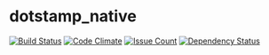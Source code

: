 # dotstamp_native

[![Build Status](https://travis-ci.org/wheatandcat/dotstamp_native.svg?branch=master)](https://travis-ci.org/wheatandcat/dotstamp_native)
[![Code Climate](https://codeclimate.com/github/wheatandcat/dotstamp_native/badges/gpa.svg)](https://codeclimate.com/github/wheatandcat/dotstamp_native)
[![Issue Count](https://codeclimate.com/github/wheatandcat/dotstamp_native/badges/issue_count.svg)](https://codeclimate.com/github/wheatandcat/dotstamp_native)
[![Dependency Status](https://gemnasium.com/badges/github.com/wheatandcat/dotstamp_native.svg)](https://gemnasium.com/github.com/wheatandcat/dotstamp_native)
